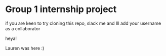 # Group 1 internship project

if you are keen to try cloning this repo, slack me and Ill add your username as a collaborator

heya!

Lauren was here :) 
